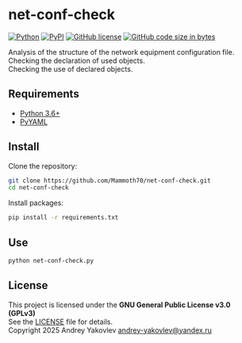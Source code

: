 # net-conf-check

[![Python][1]][2] [![PyPI][3]][4] [![GitHub license][5]][6] [![GitHub code size in bytes][7]]()

[1]: https://img.shields.io/badge/python-3.6+-blue.svg?logo=python&logoColor=white
[2]: https://www.python.org/downloads/
[3]: https://img.shields.io/pypi/v/PyYAML.svg?logo=pypi&logoColor=white&label=PyYAML
[4]: https://pypi.python.org/pypi/PyYAML
[5]: https://img.shields.io/github/license/Mammoth70/net-conf-check.svg
[6]: LICENSE
[7]: https://img.shields.io/github/languages/code-size/Mammoth70/net-conf-check.svg?color=teal

Analysis of the structure of the network equipment configuration file.  
Checking the declaration of used objects.  
Checking the use of declared objects.

## Requirements
* [Python 3.6+](https://www.python.org/downloads/)
* [PyYAML](https://pypi.python.org/pypi/PyYAML)

## Install
Clone the repository:
```bash
git clone https://github.com/Mammoth70/net-conf-check.git
cd net-conf-check
```
Install packages:
```bash
pip install -r requirements.txt
```

## Use
```bash
python net-conf-check.py
```

## License
This project is licensed under the **GNU General Public License v3.0 (GPLv3)**  
See the [LICENSE](LICENSE) file for details.  
Copyright 2025 Andrey Yakovlev <andrey-yakovlev@yandex.ru>
